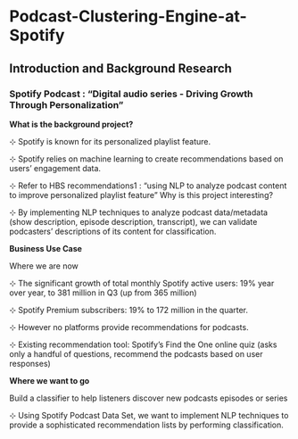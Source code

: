 # Podcast-Clustering-Engine-at-Spotify

## Introduction and Background Research 

### **Spotify Podcast : “Digital audio series - Driving Growth Through Personalization”** 

**What is the background project?** 

⊹ Spotify is known for its personalized playlist feature. 

⊹ Spotify relies on machine learning to create recommendations based on users’ engagement data. 

⊹ Refer to HBS recommendations1 : “using NLP to analyze podcast content to improve personalized playlist feature” Why is this project interesting? 

⊹ By implementing NLP techniques to analyze podcast data/metadata (show description, episode description, transcript), we can validate podcasters’ descriptions of its content for classification.  

**Business Use Case**

Where we are now

⊹ The significant growth of total monthly Spotify active users: 19% year over year, to 381 million in Q3 (up from 365 million)

⊹ Spotify Premium subscribers: 19% to 172 million in the quarter.

⊹ However no platforms provide recommendations for podcasts.

⊹ Existing recommendation tool: Spotify’s Find the One online quiz (asks only a handful of questions, recommend the podcasts based on user responses)

**Where we want to go**

Build a classifier to help listeners discover new podcasts episodes or series

⊹ Using Spotify Podcast Data Set, we want to implement NLP techniques to provide a sophisticated recommendation lists by performing classification.
 
